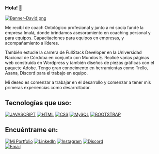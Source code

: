 ### Hola! 👋

[![Banner-David.png](https://i.postimg.cc/cJHdbBrM/Banner-David.png)](https://postimg.cc/cvpqKY7r)



Me recibí de coach Ontológico profesional y junto a mi socia fundé la empresa Imalá, donde brindamos asesoramiento en coaching personal y para equipos. Capacitaciones para equipos en empresas, y acompañamiento a líderes.

También estudié la carrera de FullStack Developer en la Universidad Nacional de Córdoba en conjunto con Mundos E.
Realicé varias páginas web construida en Wordpress y también diseños de piezas gráficas con el paquete Adobe. 
Tengo gran conocimento en herramientas como Trello, Asana, Discord para el trabajo en equipo.

Mi deseo es comenzar a trabajar en el desarrollo y comenzar a tener mis primeras experiencias como desarrollador.

## Tecnologías que uso:

[![JAVASCRIPT](https://img.shields.io/badge/JAVASCRIPT-F7DF1E?style=for-the-badge&logo=html&logoColor=white&labelColor=E34F26)]()
[![HTML](https://img.shields.io/badge/HTML-E34F26?style=for-the-badge&logo=html&logoColor=white&labelColor=E34F26)]()
[![CSS](https://img.shields.io/badge/CSS-1572B6?style=for-the-badge&logo=html&logoColor=white&labelColor=1572B6)]()
[![MySQL](https://img.shields.io/badge/MySQL-1572B6?style=for-the-badge&logo=html&logoColor=white&labelColor=26557c)]()
[![BOOTSTRAP](https://img.shields.io/badge/BOOTSTRAP-1572B6?style=for-the-badge&logo=html&logoColor=white&labelColor=7952B3)]()






## Encuéntrame en:

[![Mi Portfolio](https://img.shields.io/badge/web-davidtello.com.ar-14a1f0?style=for-the-badge&logo=dev.to&logoColor=white&labelColor=101010)](https://davidtello.com.ar)
[![LinkedIn](https://img.shields.io/badge/LinkedIn-davidtello2502-0077B5?style=for-the-badge&logo=linkedin&logoColor=white&labelColor=101010)](https://www.linkedin.com/in/davidtello2502/)
[![Instagram](https://img.shields.io/badge/Instagram-@che_david25-E4405F?style=for-the-badge&logo=instagram&logoColor=white&labelColor=101010)](https://instagram.com/che_david25)
[![Discord](https://img.shields.io/badge/Discord-chedavid25-5865F2?style=for-the-badge&logo=discord&logoColor=white&labelColor=101010)](https://discord.com/users/Che%20David#1001)
</br>
[![Email](https://img.shields.io/badge/davidtello2502@gmail.com-email_personal-D14836?style=for-the-badge&logo=gmail&logoColor=white&labelColor=101010)](mailto:davidtello2502@gmail.com)










